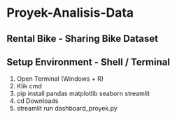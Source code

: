 # Proyek-Analisis-Data 
## Rental Bike - Sharing Bike Dataset

## Setup Environment - Shell / Terminal
1. Open Terminal (Windows + R)
2. Klik cmd
3. pip install pandas matplotlib seaborn streamlit
4. cd Downloads
5. streamlit run dashboard_proyek.py
